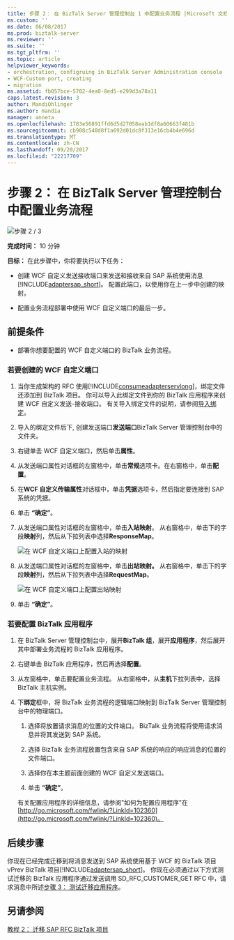 ```yaml
---
title: 步骤 2： 在 BizTalk Server 管理控制台 1 中配置业务流程 |Microsoft 文档
ms.custom: ''
ms.date: 06/08/2017
ms.prod: biztalk-server
ms.reviewer: ''
ms.suite: ''
ms.tgt_pltfrm: ''
ms.topic: article
helpviewer_keywords:
- orchestration, configruing in BizTalk Server Administration console
- WCF-Custom port, creating
- migration
ms.assetid: fb057bce-5702-4ea0-8ed5-e299d3a78a11
caps.latest.revision: 3
author: MandiOhlinger
ms.author: mandia
manager: anneta
ms.openlocfilehash: 1783e56891ffd6d5d27058eab1df8a60663f481b
ms.sourcegitcommit: cb908c540d8f1a692d01dc8f313e16cb4b4e696d
ms.translationtype: MT
ms.contentlocale: zh-CN
ms.lasthandoff: 09/20/2017
ms.locfileid: "22217709"
---
```

# <a name="step-2-configure-the-orchestration-in-biztalk-server-administration-console"></a>步骤 2： 在 BizTalk Server 管理控制台中配置业务流程
![步骤 2 / 3](../../adapters-and-accelerators/adapter-oracle-database/media/step-2of3.gif "Step_2of3")  
  
 **完成时间：** 10 分钟  
  
 **目标：** 在此步骤中，你将要执行以下任务：  
  
-   创建 WCF 自定义发送接收端口来发送和接收来自 SAP 系统使用消息[!INCLUDE[adaptersap_short](../../includes/adaptersap-short-md.md)]。 配置此端口，以使用你在上一步中创建的映射。  
  
-   配置业务流程部署中使用 WCF 自定义端口的最后一步。  
  
## <a name="prerequisite"></a>前提条件  
  
-   部署你想要配置的 WCF 自定义端口的 BizTalk 业务流程。  
  
### <a name="to-create-a-wcf-custom-port"></a>若要创建的 WCF 自定义端口  
  
1.  当你生成架构的 RFC 使用[!INCLUDE[consumeadapterservlong](../../includes/consumeadapterservlong-md.md)]，绑定文件还添加到 BizTalk 项目。 你可以导入此绑定文件到你的 BizTalk 应用程序来创建 WCF 自定义发送-接收端口。 有关导入绑定文件的说明，请参阅[导入绑定](http://msdn.microsoft.com/library/c927efde-29bd-4efe-9da5-942e7da65dbf)。  
  
2.  导入的绑定文件后下, 创建发送端口**发送端口**BizTalk Server 管理控制台中的文件夹。  
  
3.  右键单击 WCF 自定义端口，然后单击**属性**。  
  
4.  从发送端口属性对话框的左窗格中，单击**常规**选项卡。在右窗格中，单击**配置**。  
  
5.  在**WCF 自定义传输属性**对话框中，单击**凭据**选项卡，然后指定要连接到 SAP 系统的凭据。  
  
6.  单击 **“确定”**。  
  
7.  从发送端口属性对话框的左窗格中，单击**入站映射**。 从右窗格中，单击下的字段**映射**列，然后从下拉列表中选择**ResponseMap**。  
  
     ![在 WCF 自定义端口上配置入站的映射](../../adapters-and-accelerators/adapter-sap/media/10129a7d-211b-464b-b05a-b3ea72f46873.gif "10129a7d-211b-464b-b05a-b3ea72f46873")  
  
8.  从发送端口属性对话框的左窗格中，单击**出站映射。** 从右窗格中，单击下的字段**映射**列，然后从下拉列表中选择**RequestMap**。  
  
     ![在 WCF 自定义端口上配置出站映射](../../adapters-and-accelerators/adapter-sap/media/4ffcb4cd-4f53-4b67-92e2-3225d15d97ee.gif "4ffcb4cd-4f53-4b67-92e2-3225d15d97ee")  
  
9. 单击 **“确定”**。  
  
### <a name="to-configure-the-biztalk-application"></a>若要配置 BizTalk 应用程序  
  
1.  在 BizTalk Server 管理控制台中，展开**BizTalk 组**，展开**应用程序**，然后展开其中部署业务流程的 BizTalk 应用程序。  
  
2.  右键单击 BizTalk 应用程序，然后再选择**配置**。  
  
3.  从左窗格中，单击要配置业务流程。 从右窗格中，从**主机**下拉列表中，选择 BizTalk 主机实例。  
  
4.  下**绑定**框中，将 BizTalk 业务流程的逻辑端口映射到 BizTalk Server 管理控制台中的物理端口。  
  
    1.  选择将放置请求消息的位置的文件端口。 BizTalk 业务流程将使用请求消息并将其发送到 SAP 系统。  
  
    2.  选择 BizTalk 业务流程放置包含来自 SAP 系统的响应的响应消息的位置的文件端口。  
  
    3.  选择你在本主题前面创建的 WCF 自定义发送端口。  
  
    4.  单击 **“确定”**。  
  
     有关配置应用程序的详细信息，请参阅"如何为配置应用程序"在[http://go.microsoft.com/fwlink/?LinkId=102360](http://go.microsoft.com/fwlink/?LinkId=102360)。  
  
## <a name="next-steps"></a>后续步骤  
 你现在已经完成迁移到将消息发送到 SAP 系统使用基于 WCF 的 BizTalk 项目 vPrev BizTalk 项目[!INCLUDE[adaptersap_short](../../includes/adaptersap-short-md.md)]。 你现在必须通过以下方式测试迁移的 BizTalk 应用程序通过发送调用 SD_RFC_CUSTOMER_GET RFC 中，请求消息中所述[步骤 3： 测试迁移应用程序](../../adapters-and-accelerators/adapter-sap/step-3-test-the-migrated-application6.md)。  
  
## <a name="see-also"></a>另请参阅  
 [教程 2： 迁移 SAP RFC BizTalk 项目](../../adapters-and-accelerators/adapter-sap/tutorial-2-migrating-an-sap-rfc-biztalk-project.md)